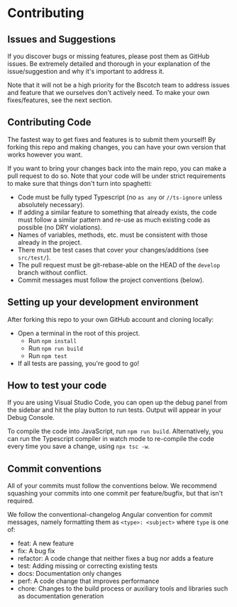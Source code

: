 # Contributing <a id="contribute"></a>

## Issues and Suggestions

If you discover bugs or missing features, please post them as GitHub issues. Be extremely detailed and thorough in your explanation of the issue/suggestion and why it's important to address it.

Note that it will not be a high priority for the Bscotch team to address issues and feature that we ourselves don't actively need. To make your own fixes/features, see the next section.

## Contributing Code

The fastest way to get fixes and features is to submit them yourself! By forking this repo and making changes, you can have your own version that works however you want.

If you want to bring your changes back into the main repo, you can make a pull request to do so. Note that your code will be under strict requirements to make sure that things don't turn into spaghetti:

- Code must be fully typed Typescript (no `as any` or `//ts-ignore` unless absolutely necessary).
- If adding a similar feature to something that already exists, the code must follow a similar pattern and re-use as much existing code as possible (no DRY violations).
- Names of variables, methods, etc. must be consistent with those already in the project.
- There must be test cases that cover your changes/additions (see `src/test/`).
- The pull request must be git-rebase-able on the HEAD of the `develop` branch without conflict.
- Commit messages must follow the project conventions (below).

## Setting up your development environment

After forking this repo to your own GitHub account
and cloning locally:

- Open a terminal in the root of this project.
  - Run `npm install`
  - Run `npm run build`
  - Run `npm test`
- If all tests are passing, you're good to go!

## How to test your code

If you are using Visual Studio Code, you can open
up the debug panel from the sidebar and hit the play
button to run tests. Output will appear in your Debug
Console.

To compile the code into JavaScript, run
`npm run build`. Alternatively, you can run the Typescript
compiler in watch mode to re-compile the code every time
you save a change, using `npx tsc -w`.

## Commit conventions

All of your commits must follow the conventions below.
We recommend squashing your commits into one commit per
feature/bugfix, but that isn't required.

We follow the conventional-changelog Angular convention for commit messages,
namely formatting them as `<type>: <subject>` where `type` is one of:

- feat: A new feature
- fix: A bug fix
- refactor: A code change that neither fixes a bug nor adds a feature
- test: Adding missing or correcting existing tests
- docs: Documentation only changes
- perf: A code change that improves performance
- chore: Changes to the build process or auxiliary tools and libraries such as documentation generation
